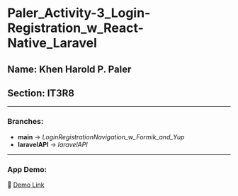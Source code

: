 # Paler_Activity-3_Login-Registration_w_React-Native_Laravel

## Name: **Khen Harold P. Paler**
## Section: **IT3R8**

---

### Branches:

- **main** -> *LoginRegistrationNavigation_w_Formik_and_Yup*
- **laravelAPI** -> *laravelAPI*

---

### App Demo:

📱 [Demo Link](<googledrivelink>)

